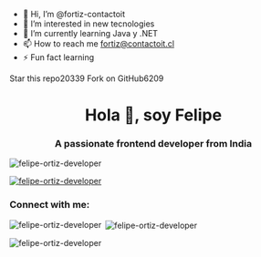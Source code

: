 - 👋 Hi, I’m @fortiz-contactoit
- 👀 I’m interested in new tecnologies
- 🌱 I’m currently learning Java y .NET
- 📫 How to reach me fortiz@contactoit.cl
- ⚡ Fun fact learning

Star this repo20339
Fork on GitHub6209
<h1 align="center">Hola 👋, soy Felipe</h1>
<h3 align="center">A passionate frontend developer from India</h3>

<p align="left"> <img src="https://komarev.com/ghpvc/?username=felipe-ortiz-developer&label=Profile%20views&color=0e75b6&style=flat" alt="felipe-ortiz-developer" /> </p>

<p align="left"> <a href="https://github.com/ryo-ma/github-profile-trophy"><img src="https://github-profile-trophy.vercel.app/?username=felipe-ortiz-developer" alt="felipe-ortiz-developer" /></a> </p>

<h3 align="left">Connect with me:</h3>
<p align="left">
</p>

<p><img align="left" src="https://github-readme-stats.vercel.app/api/top-langs?username=felipe-ortiz-developer&show_icons=true&locale=en&layout=compact" alt="felipe-ortiz-developer" /></p>

<p>&nbsp;<img align="center" src="https://github-readme-stats.vercel.app/api?username=felipe-ortiz-developer&show_icons=true&locale=en" alt="felipe-ortiz-developer" /></p>

<p><img align="center" src="https://github-readme-streak-stats.herokuapp.com/?user=felipe-ortiz-developer&" alt="felipe-ortiz-developer" /></p>
